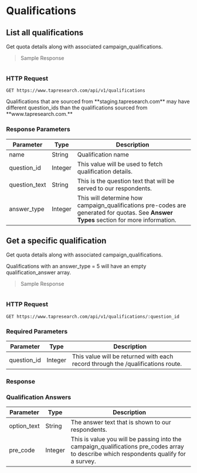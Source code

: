 # Qualifications

## List all qualifications

Get quota details along with associated campaign_qualifications.

> Sample Response

```json

```

### HTTP Request

`GET https://www.tapresearch.com/api/v1/qualifications`

<aside class="warning">
Qualifications that are sourced from **staging.tapresearch.com** may have different question_ids than the qualifications sourced from **www.tapresearch.com.**
</aside>

### Response Parameters
Parameter | Type | Description
--------- | ---- | -----------
name | String | Qualification name
question_id | Integer | This value will be used to fetch qualification details.
question_text | String | This is the question text that will be served to our respondents.
answer_type | Integer | This will determine how campaign_qualifications pre-codes are generated for quotas. See **Answer Types** section for more information.

## Get a specific qualification

Get quota details along with associated campaign_qualifications.

<aside class=info>
Qualifications with an answer_type = 5 will have an empty qualification_answer array.
</aside>

> Sample Response

```json

```

### HTTP Request

`GET https://www.tapresearch.com/api/v1/qualifications/:question_id`

### Required Parameters
Parameter | Type | Description
--------- | ---- | -----------
question_id | Integer | This value will be returned with each record through the /qualifications route.

### Response

### Qualification Answers
Parameter | Type | Description
--------- | ---- | -----------
option_text | String | The answer text that is shown to our respondents.
pre_code | Integer | This is value you will be passing into the campaign_qualifications pre_codes array to describe which respondents qualify for a survey.